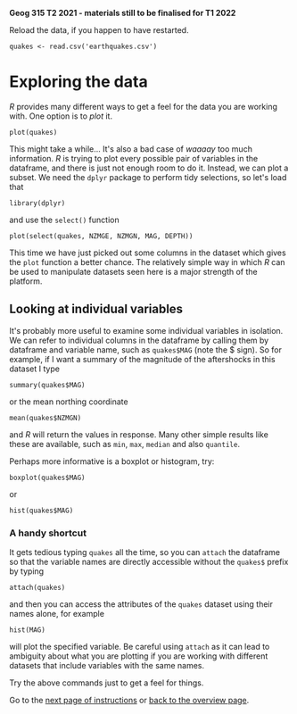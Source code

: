 **Geog 315 T2 2021 - materials still to be finalised for T1 2022**

Reload the data, if you happen to have restarted.
```{r}
quakes <- read.csv('earthquakes.csv')
```

# Exploring the data
*R* provides many different ways to get a feel for the data you are working with. One option is to *plot* it.
```{r}
plot(quakes)
```

This might take a while...  It's also a bad case of *waaaay* too much information. *R* is trying to plot every possible pair of variables in the dataframe, and there is just not enough room to do it. Instead, we can plot a subset. We need the `dplyr` package to perform tidy selections, so let's load that
```{r}
library(dplyr)
```

and use the `select()` function
```{r}
plot(select(quakes, NZMGE, NZMGN, MAG, DEPTH))
```

This time we have just picked out some columns in the dataset which gives the `plot` function a better chance. The relatively simple way in which *R* can be used to manipulate datasets seen here is a major strength of the platform.

## Looking at individual variables
It's probably more useful to examine some individual variables in isolation. We can refer to individual columns in the dataframe by calling them by dataframe and variable name, such as `quakes$MAG` (note the $ sign). So for example, if I want a summary of the magnitude of the aftershocks in this dataset I type

```{r}
summary(quakes$MAG)
```

or the mean northing coordinate

```{r}
mean(quakes$NZMGN)
```

and *R* will return the values in response. Many other simple results like these are available, such as `min`, `max`, `median` and also `quantile`.

Perhaps more informative is a boxplot or histogram, try:

```{r}
boxplot(quakes$MAG)
```

or
```{r}
hist(quakes$MAG)
```

### A handy shortcut
It gets tedious typing `quakes` all the time, so you can `attach` the dataframe so that the variable names are directly accessible without the `quakes$` prefix by typing
```{r}
attach(quakes)
```

and then you can access the attributes of the `quakes` dataset using their names alone, for example

```{r}
hist(MAG)
```

will plot the specified variable. Be careful using `attach` as it can lead to ambiguity about what you are plotting if you are working with different datasets that include variables with the same names.

Try the above commands just to get a feel for things.

Go to the [next page of instructions](introducing-r-and-rstudio-04-making-a-map.md) or [back to the overview page](README.md).
